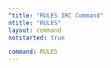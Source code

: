 ```yaml
---
^title: "RULES IRC Command"
ntitle: "RULES"
layout: command
notstarted: true

command: RULES
---
```

